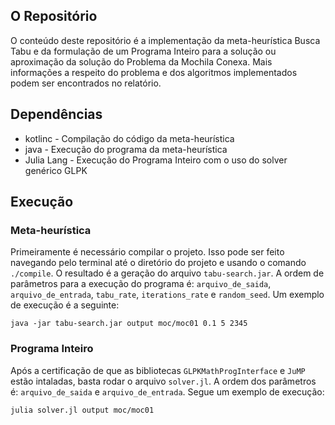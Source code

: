 ## O Repositório

O conteúdo deste repositório é a implementação da meta-heurística Busca Tabu e da formulação de um Programa Inteiro para a solução ou aproximação da solução do Problema da Mochila Conexa. Mais informações a respeito do problema e dos algoritmos implementados podem ser encontrados no relatório.

## Dependências

* kotlinc - Compilação do código da meta-heurística
* java - Execução do programa da meta-heurística
* Julia Lang - Execução do Programa Inteiro com o uso do solver genérico GLPK

## Execução

### Meta-heurística

Primeiramente é necessário compilar o projeto. Isso pode ser feito navegando pelo terminal até o diretório do projeto e usando o comando `./compile`. O resultado é a geração do arquivo `tabu-search.jar`. A ordem de parâmetros para a execução do programa é: `arquivo_de_saida`, `arquivo_de_entrada`, `tabu_rate`, `iterations_rate` e `random_seed`. Um exemplo de execução é a seguinte:

```
java -jar tabu-search.jar output moc/moc01 0.1 5 2345
```

### Programa Inteiro

Após a certificação de que as bibliotecas `GLPKMathProgInterface` e `JuMP` estão intaladas, basta rodar o arquivo `solver.jl`. A ordem dos parâmetros é: `arquivo_de_saida` e `arquivo_de_entrada`. Segue um exemplo de execução:

```
julia solver.jl output moc/moc01
```
